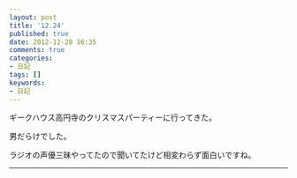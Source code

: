 ```yaml
---
layout: post
title: '12.24'
published: true
date: 2012-12-28 16:35
comments: true
categories:
- 日記
tags: []
keywords:
- 日記
---
```

ギークハウス高円寺のクリスマスパーティーに行ってきた。

男だらけでした。

ラジオの声優三昧やってたので聞いてたけど相変わらず面白いですね。

---

